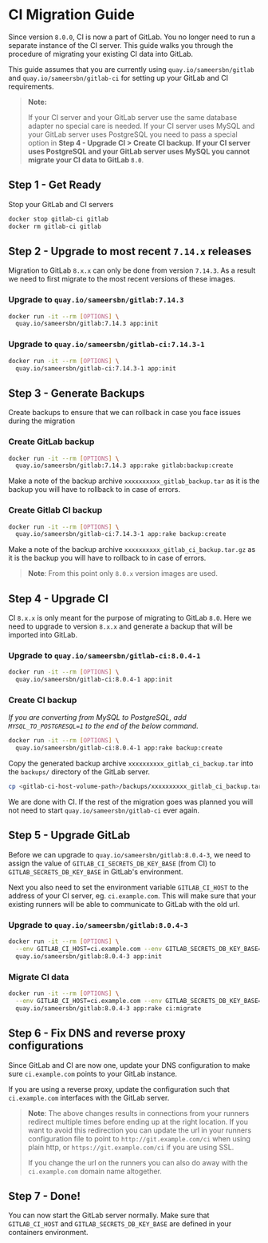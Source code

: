 # CI Migration Guide

Since version `8.0.0`, CI is now a part of GitLab. You no longer need to run a separate instance of the CI server. This guide walks you through the procedure of migrating your existing CI data into GitLab.

This guide assumes that you are currently using `quay.io/sameersbn/gitlab` and `quay.io/sameersbn/gitlab-ci` for setting up your GitLab and CI requirements.

> **Note:**
>
> If your CI server and your GitLab server use the same database adapter no special care is needed. If your CI server uses MySQL and your GitLab server uses PostgreSQL you need to pass a special option in **Step 4 - Upgrade CI > Create CI backup**. **If your CI server uses PostgreSQL and your GitLab server uses MySQL you cannot migrate your CI data to GitLab `8.0`**.

## Step 1 - Get Ready

Stop your GitLab and CI servers

```bash
docker stop gitlab-ci gitlab
docker rm gitlab-ci gitlab
```

## Step 2 - Upgrade to most recent `7.14.x` releases

Migration to GitLab `8.x.x` can only be done from version `7.14.3`. As a result we need to first migrate to the most recent versions of these images.

### Upgrade to `quay.io/sameersbn/gitlab:7.14.3`

```bash
docker run -it --rm [OPTIONS] \
  quay.io/sameersbn/gitlab:7.14.3 app:init
```

### Upgrade to `quay.io/sameersbn/gitlab-ci:7.14.3-1`

```bash
docker run -it --rm [OPTIONS] \
  quay.io/sameersbn/gitlab-ci:7.14.3-1 app:init
```

## Step 3 - Generate Backups

Create backups to ensure that we can rollback in case you face issues during the migration

### Create GitLab backup

```bash
docker run -it --rm [OPTIONS] \
  quay.io/sameersbn/gitlab:7.14.3 app:rake gitlab:backup:create
```

Make a note of the backup archive `xxxxxxxxxx_gitlab_backup.tar` as it is the backup you will have to rollback to in case of errors.

### Create Gitlab CI backup

```bash
docker run -it --rm [OPTIONS] \
  quay.io/sameersbn/gitlab-ci:7.14.3-1 app:rake backup:create
```

Make a note of the backup archive `xxxxxxxxxx_gitlab_ci_backup.tar.gz` as it is the backup you will have to rollback to in case of errors.

> **Note**: From this point only `8.0.x` version images are used.

## Step 4 - Upgrade CI

CI `8.x.x` is only meant for the purpose of migrating to GitLab `8.0`. Here we need to upgrade to version `8.x.x` and generate a backup that will be imported into GitLab.

### Upgrade to `quay.io/sameersbn/gitlab-ci:8.0.4-1`

```bash
docker run -it --rm [OPTIONS] \
  quay.io/sameersbn/gitlab-ci:8.0.4-1 app:init
```

### Create CI backup

*If you are converting from MySQL to PostgreSQL, add `MYSQL_TO_POSTGRESQL=1` to the end of the below command.*

```bash
docker run -it --rm [OPTIONS] \
  quay.io/sameersbn/gitlab-ci:8.0.4-1 app:rake backup:create
```

Copy the generated backup archive `xxxxxxxxxx_gitlab_ci_backup.tar` into the `backups/` directory of the GitLab server.

```bash
cp <gitlab-ci-host-volume-path>/backups/xxxxxxxxxx_gitlab_ci_backup.tar <gitlab-ce-host-volume-path>/backups/
```

We are done with CI. If the rest of the migration goes was planned you will not need to start `quay.io/sameersbn/gitlab-ci` ever again.

## Step 5 - Upgrade GitLab

Before we can upgrade to `quay.io/sameersbn/gitlab:8.0.4-3`, we need to assign the value of `GITLAB_CI_SECRETS_DB_KEY_BASE` (from CI) to `GITLAB_SECRETS_DB_KEY_BASE` in GitLab's environment.

Next you also need to set the environment variable `GITLAB_CI_HOST` to the address of your CI server, eg. `ci.example.com`. This will make sure that your existing runners will be able to communicate to GitLab with the old url.

### Upgrade to `quay.io/sameersbn/gitlab:8.0.4-3`

```bash
docker run -it --rm [OPTIONS] \
  --env GITLAB_CI_HOST=ci.example.com --env GITLAB_SECRETS_DB_KEY_BASE=xxxxxx \
  quay.io/sameersbn/gitlab:8.0.4-3 app:init
```

### Migrate CI data

```bash
docker run -it --rm [OPTIONS] \
  --env GITLAB_CI_HOST=ci.example.com --env GITLAB_SECRETS_DB_KEY_BASE=xxxxxx \
  quay.io/sameersbn/gitlab:8.0.4-3 app:rake ci:migrate
```

## Step 6 - Fix DNS and reverse proxy configurations

Since GitLab and CI are now one, update your DNS configuration to make sure `ci.example.com` points to your GitLab instance.

If you are using a reverse proxy, update the configuration such that `ci.example.com` interfaces with the GitLab server.

>**Note**: The above changes results in connections from your runners redirect multiple times before ending up at the right location. If you want to avoid this redirection you can update the url in your runners configuration file to point to `http://git.example.com/ci` when using plain http, or `https://git.example.com/ci` if you are using SSL.
>
> If you change the url on the runners you can also do away with the `ci.example.com` domain name altogether.

## Step 7 - Done!

You can now start the GitLab server normally. Make sure that `GITLAB_CI_HOST` and `GITLAB_SECRETS_DB_KEY_BASE` are defined in your containers environment.

